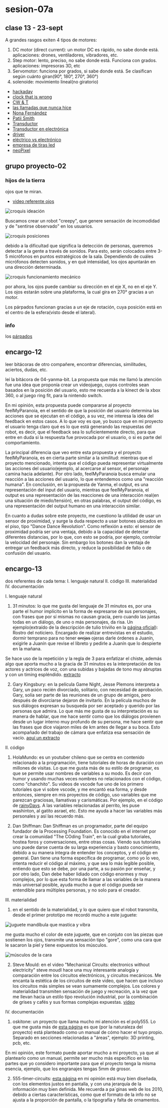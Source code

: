 # sesion-07a

## clase 13 - 23-sept

A grandes rasgos exiten 4 tipos de motores: 

1. DC motor (direct current): un motor DC es rápido, no sabe donde está. 
aplicaciones: drones, ventiladores, vibradores, etc.
2. Step motor: lento, preciso, no sabe donde está. Funciona con grados.
aplicaciones: impresoras 3D, etc
3. Servomotor: funciona por grados, si sabe donde está. Se clasifican según cuánto giran(90°, 180°, 270°, 360°)
4. solenoide: movimiento lineal(no giratorio)


- [hackaday](https://hackaday.com)
- [clock that is wrong](https://github.com/dupontgu/clock_that_is_wrong)
- [CW & T](https://cwandt.com)
- [las llamadas que nunca hice](https://www.instagram.com/lasllamadasquenuncahice)
- [Nona Fernández](https://es.wikipedia.org/wiki/Nona_Fernández)
- [Patii Smith](https://es.wikipedia.org/wiki/Patti_Smith)
- [Transductor](https://es.wikipedia.org/wiki/Transducción)
- [Transductor en electrónica](https://es.wikipedia.org/wiki/Transductor)
- [driver](https://es.wikipedia.org/wiki/Controlador_de_dispositivo)
- [eléctrico vs electrónico](https://osakaelectronicsltda.com/blog/biblioteca/cual-es-la-diferencia-entre-un-aparato-electrico-y-electronico)
- [empresa de tiras led](https://www.demasled.cl/)
- [neoPixel](https://www.adafruit.com/category/168)


## grupo proyecto-02

### hijos de la tierra

ojos que te miran.

- [video referente ojos](https://www.youtube.com/watch?v=Ftt9e8xnKE4)

![croquis ideación](./imagenes/croquis01.jpg)

Buscamos crear un robot "creepy", que genere sensación de incomodidad y de "sentirse observado" en los usuarios.

![croquis posiciones](./imagenes/croquis02.jpg)

debido a la dificultad que significa la detección de personas, queremos detectar a la gente a través de sonidos. Para esto, serán colocados entre 3-5 micrófonos en puntos estratégicos de la sala. Dependiendo de cuáles micrófonos detecten sonidos, y en qué intensidad, los ojos apuntarán en una dirección determinada.

![croquis funcionamiento mecánico](./imagenes/croquis03.jpg)

por ahora, los ojos puede cambiar su dirección en el eje X, no en el eje Y. Los ojos estarán sobre una plataforma, la cual gira en 270° gracias a un motor. 

Los párpados funcionan gracias a un eje de rotación, cuya posición está en el centro de la esfera(visto desde el lateral).

### info

los [párpados](https://es.wikipedia.org/wiki/Párpado)

## encargo-12

leer bitácoras de otro compañere, encontrar diferencias, similitudes, aciertos, dudas, etc.

leí la bitácora de 04-yanma-bit. La propuesta que más me llamó la atención fue una idea que proponía crear un videojuego, cuyos controles sean basados en la posición del usuario, esto me recuerda a la kinect de la xbox 360, o al juego ring fit, para la nintendo switch.

En mi opinión, esta propuesta puede compararse al proyecto feelMyParanoia, en el sentido de que la posición del usuario determina las acciones que se ejecutan en el código, a su vez, me interesa la idea del feedback en estos casos. A lo que voy es que, yo busco que en mi proyecto el usuario tenga claro qué es lo que está generando las respuestas del robot, es decir, que el feedback sea lo suficientemente directo, para que entre en duda si la respuesta fue provocada por el usuario, o si es parte del comportamiento.

La principal diferencia que veo entre esta propuesta y el proyecto feelMyParanoia, es en cierta parte similar a la similitud:
mientras que el proyecto mencionado, intenta que el código pueda representar virtualmente las acciones del usuario(ejemplo, al acercarse al sensor, el personaje camina hacia adelante). Por otro lado, feelMyParanoia busca emular una reacción a las acciones del usuario, lo que entendemos como una "reacción humana". En conclusión, en la propuesta de Yanma, el output, es una representación del input del usuario, mientras que feelMyParanoia, el output es una representación de las reacciones de una interacción real(en una situación de miedo/tensión), en otras palabras, el output del código, es una representación del output humano en una interacción similar.

En cuanto a dudas sobre este proyecto, me cuestiono la utilidad de usar un sensor de proximidad, y surge la duda respecto a usar botones ubicados en el piso, tipo "Dance Dance Revolution". Como reflexión a esto: el sensor de proximidad podría ser una ventaja, debido a la capacidad de detectar diferentes distancias, por lo que, con esto se podría, por ejemplo, controlar la velocidad del personaje. Sin embargo los botones dan la ventaja de entregar un feedback más directo, y reduce la posibilidad de fallo o de confusión del usuario.


## encargo-13
dos referentes de cada tema: 
I. lenguaje natural
II. código
III. materialidad
IV. documentación

I. lenguaje natural

 1. 31 minutos: lo que me gusta del lenguaje de 31 minutos es, por una parte el humor implícito en la forma de expresarse de sus personajes, con frases que por sí mismas no causan gracia, pero cuando las juntas todas en un diálogo, de uno o más personajes, da risa. Un ejemplo(extraído de la descripción de tulio triviño en la [página oficial](https://www.31minutosoficial.cl)): Rostro del noticiero. Encargado de realizar entrevistas en el estudio, dormir temprano para no tener ~~orejas~~ ojeras darle órdenes a Juanín, exigirle a Juanín que revise el libreto y pedirle a Juanín que lo despierte en la mañana.

 Se hace uso de la repetición y la regla de 3 para enfatizar el chiste, además algo que aporta mucho a la gracia de 31 minutos es la interpretación de los actores y actrices de voz, con una subidas y bajadas de tono muy abruptas y con un timing espléndido. [extracto](https://youtube.com/shorts/R-izgPFMjkI?si=LBp6lst6EWe1dWlZ)

 2. Gary Kingsbury: en la película Game Night, Jesse Plemons interpreta a Gary, un paco recién divorciado, solitario, con necesidad de aprobación. Gary, solía ser parte de las reuniones de un grupo de amigos, pero después de divorciarse dejaron de invitarlo. En la película muchos de sus diálogos expresan su busqueda por ser aceptado y querido por las personas que admira. Lo que más me gusta de su interpretación es su manera de hablar, que me hace sentir como que los diálogos provienen desde un lugar interno muy profundo de su persona, me hace sentir que las frases que dice viajaron miles de km antes de llegar a su boca. Esto acompañado del trabajo de cámara que enfatiza esa sensación de vacío. [aquí un extracto](https://youtu.be/bYM6tWIjr-I)

II. código

1. HolaMundo: es un youtuber chileno que se centra en contenido relacionado a la programación, tiene tutoriales de horas de duración con millones de visitas. Lo que me gusta más de su estilo de programar, es que se permite usar nombres de variables a su modo. Es decir con humor y usando muchas veces nombres no relacionados con el código, como "chanchito". Su videos de vscode fue uno de los primero tutoriales que vi sobre vscode, y me encantó esa forma, y desde entonces, siempre en mis proyectos de código, uso variables que me parezcan graciosas, llamativas y carismáticas. Por ejemplo, en el código de [rainyDays](https://editor.p5js.org/clifford1one/sketches/HkDAqxIUR). A las variables relacionadas al perrito, les puse washinton, al gatito asrael, etc. Esto me ayuda a hacer las variables más personales y así las recuerdo más.

2. Dan Shiffman: Dan Shiffman es un programador, parte del equipo fundador de la Processing Foundation. Es conocido en el internet por crear la comunidad "The COding Train", en la cual graba tutoriales, hostea foros y conversaciones, entre otras cosas. Viendo sus tutoriales uno puede darse cuenta de su larga experiencia y basto conocimiento, debido a su manera íntegra de entender los conceptos, y el código en general. 
Dan tiene una forma específica de programar, como yo lo veo, intenta reducir el código al máximo, y que sea lo más legible posible, entiendo que esto se debe, por una parte, a su pasión por enseñar, y por otro lado, Dan debe haber lidiado con código enormes y muy complejos, por lo que esta forma de llamar a las variables de la manera más universal posible, ayuda mucho a que el código pueda ser entendible para múltiples personas, y no solo para el creador.

III. materialidad

1. en el sentido de la materialidad, y lo que quiero que el robot transmita, desde el primer prototipo me recordó mucho a este juguete:

![juguete mandíbula que mastica y vibra](./imagenes/mandibula.jpg)

me gusta mucho el color de este juguete, que en conjuto con las piezas que sostienen los ojos, transmite una sensación tipo "gore", como una cara que le sacaron la piel y tiene expuestos los músculos.

![músculos de la cara](./imagenes/cara.png)

2. Steve Mould: en el video "Mechanical Circuits: electronics without electricity" steve moudl hace una muy interesante analogía y comparación entre los circuitos electrónicos, y circuitos mecánicos. Me encanta la estética de los circuitos de este video, que hacen que incluso los circuitos más simples se vean sumamente complejos. Los colores y materialidad transmiten sensación de juego y recreación, a la vez que me llevan hacia un estilo tipo revolución industrial, por la combinación de grises y cafés y sus formas complejas expuestas. [video](https://youtu.be/QrkiJZKJfpY?si=iDvwOo3Nw-WRXFPB)

IV. documentación

1. oskitone: un proyecto que llama mucho mi atención es el poly555. Lo que me gusta más de [esta página](https://oskitone.github.io/poly555) es que (por la naturaleza del proyecto) está planteado como un manual de cómo hacer el tuyo propio. Separado en secciones relacionadas a "áreas", ejemplo: 3D printing, pcb, etc.

En mi opinión, este formato puede aportar mucho a mi proyecto, ya que al plantearlo como un manual, permite ser mucho más específico en las partes que yo considero importante para que el proyecto tenga la misma esencia, ejemplo, que los engranajes tengas 5mm de grosor.

2. 555-timer-circuits: [esta página](www.555-timer-circuits.com) en mi opinión está muy bien diseñada, con los elementos justos en pantalla, y con una jerarquía de la información muy bien definida. Me recuerda a pa´ginas web de los 2010, debido a ciertas características, como que el formato de la info no se ajusta a la proporción de pantalla, o la tipografía y falta de ornamentos.
